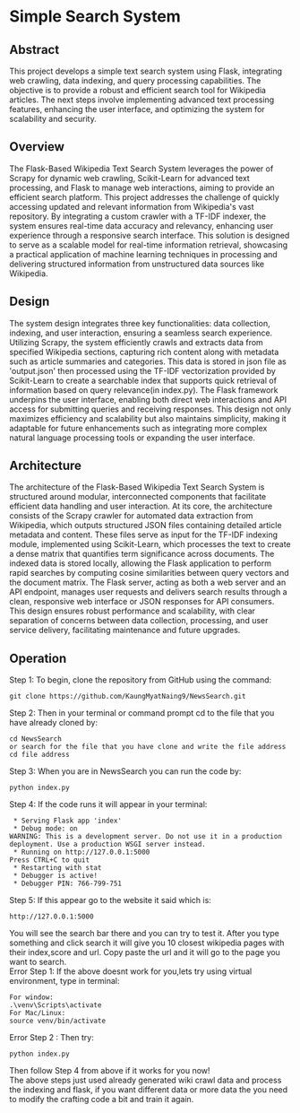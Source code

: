 # Simple Search System

## Abstract
This project develops a simple text search system using Flask, integrating web crawling, data indexing, and query processing capabilities. The objective is to provide a robust and efficient search tool for Wikipedia articles. The next steps involve implementing advanced text processing features, enhancing the user interface, and optimizing the system for scalability and security.

## Overview
The Flask-Based Wikipedia Text Search System leverages the power of Scrapy for dynamic web crawling, Scikit-Learn for advanced text processing, and Flask to manage web interactions, aiming to provide an efficient search platform. This project addresses the challenge of quickly accessing updated and relevant information from Wikipedia's vast repository. By integrating a custom crawler with a TF-IDF indexer, the system ensures real-time data accuracy and relevancy, enhancing user experience through a responsive search interface. This solution is designed to serve as a scalable model for real-time information retrieval, showcasing a practical application of machine learning techniques in processing and delivering structured information from unstructured data sources like Wikipedia.

## Design
The system design integrates three key functionalities: data collection, indexing, and user interaction, ensuring a seamless search experience. Utilizing Scrapy, the system efficiently crawls and extracts data from specified Wikipedia sections, capturing rich content along with metadata such as article summaries and categories. This data is stored in json file as 'output.json' then processed using the TF-IDF vectorization provided by Scikit-Learn to create a searchable index that supports quick retrieval of information based on query relevance(in index.py). The Flask framework underpins the user interface, enabling both direct web interactions and API access for submitting queries and receiving responses. This design not only maximizes efficiency and scalability but also maintains simplicity, making it adaptable for future enhancements such as integrating more complex natural language processing tools or expanding the user interface.

## Architecture
The architecture of the Flask-Based Wikipedia Text Search System is structured around modular, interconnected components that facilitate efficient data handling and user interaction. At its core, the architecture consists of the Scrapy crawler for automated data extraction from Wikipedia, which outputs structured JSON files containing detailed article metadata and content. These files serve as input for the TF-IDF indexing module, implemented using Scikit-Learn, which processes the text to create a dense matrix that quantifies term significance across documents. The indexed data is stored locally, allowing the Flask application to perform rapid searches by computing cosine similarities between query vectors and the document matrix. The Flask server, acting as both a web server and an API endpoint, manages user requests and delivers search results through a clean, responsive web interface or JSON responses for API consumers. This design ensures robust performance and scalability, with clear separation of concerns between data collection, processing, and user service delivery, facilitating maintenance and future upgrades.

## Operation
Step 1: To begin, clone the repository from GitHub using the command:
```
git clone https://github.com/KaungMyatNaing9/NewsSearch.git
```
Step 2: Then in your terminal or command prompt cd to the file that you have already cloned by:
```
cd NewsSearch
or search for the file that you have clone and write the file address
cd file address
```
Step 3: When you are in NewsSearch you can run the code by:
```
python index.py
```
Step 4: If the code runs it will appear in your terminal:
```
 * Serving Flask app 'index'
 * Debug mode: on
WARNING: This is a development server. Do not use it in a production deployment. Use a production WSGI server instead.
 * Running on http://127.0.0.1:5000
Press CTRL+C to quit
 * Restarting with stat
 * Debugger is active!
 * Debugger PIN: 766-799-751
```
Step 5: If this appear go to the website it said which is:
```
http://127.0.0.1:5000
```
You will see the search bar there and you can try to test it. After you type something and click search it will give you 10 closest wikipedia pages with their index,score and url. Copy paste the url and it will go to the page you want to search. <br/>
Error Step 1: If the above doesnt work for you,lets try using virtual environment, type in terminal:
```
For window:
.\venv\Scripts\activate
For Mac/Linux:
source venv/bin/activate
```
Error Step 2 : Then try:
```
python index.py
```
Then follow Step 4 from above if it works for you now! <br/>
The above steps just used already generated wiki crawl data and process the indexing and flask, if you want different data or more data the you need to modify the crafting code a bit and train it again.

